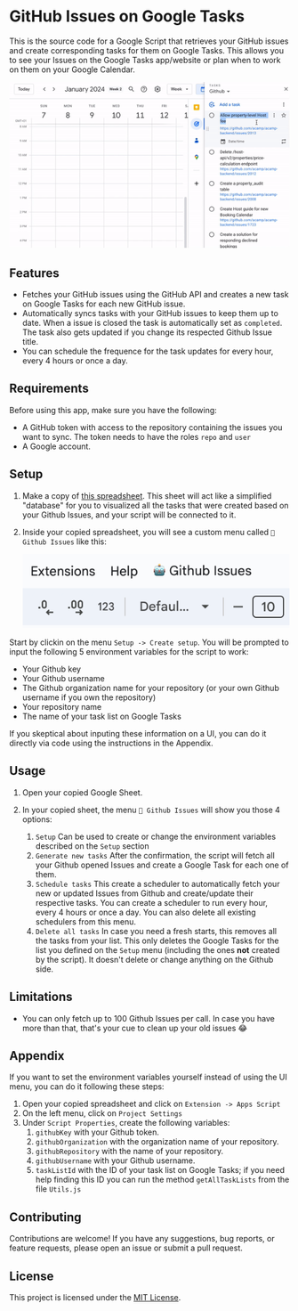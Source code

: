 # GitHub Issues on Google Tasks

This is the source code for a Google Script that retrieves your GitHub issues and create corresponding tasks for them on Google Tasks. This allows you to see your Issues on the Google Tasks app/website or plan when to work on them on your Google Calendar.

![Google Issues on Google Tasks](assets/image2.gif)

## Features

- Fetches your GitHub issues using the GitHub API and creates a new task on Google Tasks for each new GitHub issue.
- Automatically syncs tasks with your GitHub issues to keep them up to date. When a issue is closed the task is automatically set as `completed`. The task also gets updated if you change its respected Github Issue title.
- You can schedule the frequence for the task updates for every hour, every 4 hours or once a day.

## Requirements

Before using this app, make sure you have the following:

- A GitHub token with access to the repository containing the issues you want to sync. The token needs to have the roles `repo` and `user`
- A Google account.

## Setup

1. Make a copy of [this spreadsheet](https://docs.google.com/spreadsheets/d/1YDIH2kyJrYJ29bEfck_ncZdb6BXDfU4d_uWqOYllDlo/edit#gid=0).
This sheet will act like a simplified "database" for you to visualized all the tasks that were created based on your Github Issues, and your script will be connected to it.

2. Inside your copied spreadsheet, you will see a custom menu called `🤖 Github Issues` like this:

   ![Menu](assets/image1.png)

Start by clickin on the menu `Setup -> Create setup`. You will be prompted to input the following 5 environment variables for the script to work:

- Your Github key
- Your Github username
- The Github organization name for your repository (or your own Github username if you own the repository)
- Your repository name
- The name of your task list on Google Tasks
  
If you skeptical about inputing these information on a UI, you can do it directly via code using the instructions in the Appendix.

## Usage

1. Open your copied Google Sheet.

2. In your copied sheet, the menu `🤖 Github Issues` will show you those 4 options:

   1. `Setup`
   Can be used to create or change the environment variables described on the `Setup` section
   2. `Generate new tasks`
   After the confirmation, the script will fetch all your Github opened Issues and create a Google Task for each one of them.
   3. `Schedule tasks`
   This create a scheduler to automatically fetch your new or updated Issues from Github and create/update their respective tasks. You can create a scheduler to run every hour, every 4 hours or once a day. You can also delete all existing schedulers from this menu.
   4. `Delete all tasks`
   In case you need a fresh starts, this removes all the tasks from your list. This only deletes the Google Tasks for the list you defined on the `Setup` menu (including the ones **not** created by the script). It doesn't delete or change anything on the Github side.

## Limitations

- You can only fetch up to 100 Github Issues per call. In case you have more than that, that's your cue to clean up your old issues 😂

## Appendix

If you want to set the environment variables yourself instead of using the UI menu, you can do it following these steps:

1. Open your copied spreadsheet and click on `Extension -> Apps Script`
2. On the left menu, click on `Project Settings`
3. Under `Script Properties`, create the following variables:
   1. `githubKey` with your Github token.
   2. `githubOrganization` with the organization name of your repository.
   3. `githubRepository` with the name of your repository.
   4. `githubUsername` with your Github username.
   5. `taskListId` with the ID of your task list on Google Tasks; if you need help finding this ID you can run the method `getAllTaskLists` from the file `Utils.js`

## Contributing

Contributions are welcome! If you have any suggestions, bug reports, or feature requests, please open an issue or submit a pull request.

## License

This project is licensed under the [MIT License](LICENSE).
